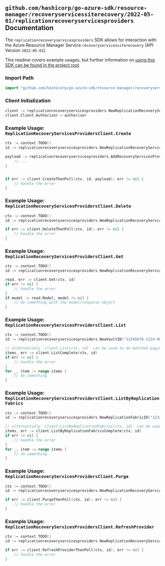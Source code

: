 
## `github.com/hashicorp/go-azure-sdk/resource-manager/recoveryservicessiterecovery/2022-05-01/replicationrecoveryservicesproviders` Documentation

The `replicationrecoveryservicesproviders` SDK allows for interaction with the Azure Resource Manager Service `recoveryservicessiterecovery` (API Version `2022-05-01`).

This readme covers example usages, but further information on [using this SDK can be found in the project root](https://github.com/hashicorp/go-azure-sdk/tree/main/docs).

### Import Path

```go
import "github.com/hashicorp/go-azure-sdk/resource-manager/recoveryservicessiterecovery/2022-05-01/replicationrecoveryservicesproviders"
```


### Client Initialization

```go
client := replicationrecoveryservicesproviders.NewReplicationRecoveryServicesProvidersClientWithBaseURI("https://management.azure.com")
client.Client.Authorizer = authorizer
```


### Example Usage: `ReplicationRecoveryServicesProvidersClient.Create`

```go
ctx := context.TODO()
id := replicationrecoveryservicesproviders.NewReplicationRecoveryServicesProviderID("12345678-1234-9876-4563-123456789012", "example-resource-group", "resourceValue", "fabricValue", "providerValue")

payload := replicationrecoveryservicesproviders.AddRecoveryServicesProviderInput{
	// ...
}


if err := client.CreateThenPoll(ctx, id, payload); err != nil {
	// handle the error
}
```


### Example Usage: `ReplicationRecoveryServicesProvidersClient.Delete`

```go
ctx := context.TODO()
id := replicationrecoveryservicesproviders.NewReplicationRecoveryServicesProviderID("12345678-1234-9876-4563-123456789012", "example-resource-group", "resourceValue", "fabricValue", "providerValue")

if err := client.DeleteThenPoll(ctx, id); err != nil {
	// handle the error
}
```


### Example Usage: `ReplicationRecoveryServicesProvidersClient.Get`

```go
ctx := context.TODO()
id := replicationrecoveryservicesproviders.NewReplicationRecoveryServicesProviderID("12345678-1234-9876-4563-123456789012", "example-resource-group", "resourceValue", "fabricValue", "providerValue")

read, err := client.Get(ctx, id)
if err != nil {
	// handle the error
}
if model := read.Model; model != nil {
	// do something with the model/response object
}
```


### Example Usage: `ReplicationRecoveryServicesProvidersClient.List`

```go
ctx := context.TODO()
id := replicationrecoveryservicesproviders.NewVaultID("12345678-1234-9876-4563-123456789012", "example-resource-group", "resourceValue")

// alternatively `client.List(ctx, id)` can be used to do batched pagination
items, err := client.ListComplete(ctx, id)
if err != nil {
	// handle the error
}
for _, item := range items {
	// do something
}
```


### Example Usage: `ReplicationRecoveryServicesProvidersClient.ListByReplicationFabrics`

```go
ctx := context.TODO()
id := replicationrecoveryservicesproviders.NewReplicationFabricID("12345678-1234-9876-4563-123456789012", "example-resource-group", "resourceValue", "fabricValue")

// alternatively `client.ListByReplicationFabrics(ctx, id)` can be used to do batched pagination
items, err := client.ListByReplicationFabricsComplete(ctx, id)
if err != nil {
	// handle the error
}
for _, item := range items {
	// do something
}
```


### Example Usage: `ReplicationRecoveryServicesProvidersClient.Purge`

```go
ctx := context.TODO()
id := replicationrecoveryservicesproviders.NewReplicationRecoveryServicesProviderID("12345678-1234-9876-4563-123456789012", "example-resource-group", "resourceValue", "fabricValue", "providerValue")

if err := client.PurgeThenPoll(ctx, id); err != nil {
	// handle the error
}
```


### Example Usage: `ReplicationRecoveryServicesProvidersClient.RefreshProvider`

```go
ctx := context.TODO()
id := replicationrecoveryservicesproviders.NewReplicationRecoveryServicesProviderID("12345678-1234-9876-4563-123456789012", "example-resource-group", "resourceValue", "fabricValue", "providerValue")

if err := client.RefreshProviderThenPoll(ctx, id); err != nil {
	// handle the error
}
```
